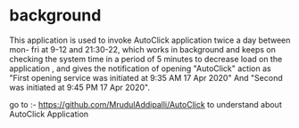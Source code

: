 # background
This application is used to invoke AutoClick application twice a day between mon- fri at 9-12 and 21:30-22, 
which works in background and keeps on checking the system time in a period of 5 minutes to decrease load on the application , and gives 
the notification of opening "AutoClick" action as "First opening service was initiated at 9:35 AM 17 Apr 2020" And "Second was initiated at 
9:45 PM 17 Apr 2020".

go to :- https://github.com/MrudulAddipalli/AutoClick
to understand about AutoClick Application

